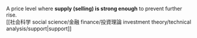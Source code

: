 A price level where **supply (selling) is strong enough** to prevent further rise.  
[[社会科学 social science/金融 finance/投資理論 investment theory/technical analysis/support|support]]